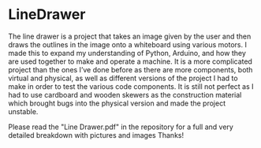 # LineDrawer
The line drawer is a project that takes an image given by the user and then draws the outlines in the image onto a whiteboard using various motors. I made this to expand my understanding of Python, Arduino, and how they are used together to make and operate a machine. It is a more complicated project than the ones I’ve done before as there are more components, both virtual and physical, as well as different versions of the project I had to make in order to test the various code components. It is still not perfect as I had to use cardboard and wooden skewers as the construction material which brought bugs into the physical version and made the project unstable.

Please read the "Line Drawer.pdf" in the repository for a full and very detailed breakdown with pictures and images
Thanks!

